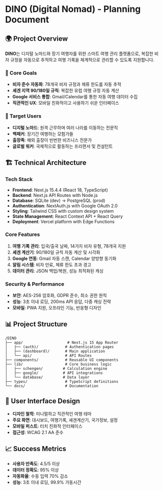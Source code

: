 # DINO (Digital Nomad) - Planning Document

## 🌍 Project Overview

**DINO**는 디지털 노마드와 장기 여행자를 위한 스마트 여행 관리 플랫폼으로, 복잡한 비자 규정을 자동으로 추적하고 여행 기록을 체계적으로 관리할 수 있도록 지원합니다.

### 🎯 Core Goals

- **비자 준수 자동화**: 78개국 비자 규정과 체류 한도를 자동 추적
- **셰겐 지역 90/180일 규칙**: 복잡한 유럽 여행 규정 자동 계산
- **Google 서비스 통합**: Gmail/Calendar를 통한 자동 여행 데이터 수집
- **직관적인 UX**: 모바일 친화적이고 사용하기 쉬운 인터페이스

### 👥 Target Users

- **디지털 노마드**: 원격 근무하며 여러 나라를 이동하는 전문직
- **백패커**: 장기간 여행하는 모험가들
- **출장족**: 해외 출장이 빈번한 비즈니스 전문가
- **글로벌 워커**: 국제적으로 활동하는 프리랜서 및 컨설턴트

## 🏗️ Technical Architecture

### Tech Stack

- **Frontend**: Next.js 15.4.4 (React 18, TypeScript)
- **Backend**: Next.js API Routes with Node.js
- **Database**: SQLite (dev) → PostgreSQL (prod)
- **Authentication**: NextAuth.js with Google OAuth 2.0
- **Styling**: Tailwind CSS with custom design system
- **State Management**: React Context API + React Query
- **Deployment**: Vercel platform with Edge Functions

### Core Features

1. **여행 기록 관리**: 입국/출국 날짜, 14가지 비자 유형, 78개국 지원
2. **셰겐 계산기**: 90/180일 규칙 자동 계산 및 시각화
3. **Google 연동**: Gmail 자동 스캔, Calendar 양방향 동기화
4. **알림 시스템**: 비자 만료, 체류 한도 초과 경고
5. **데이터 관리**: JSON 백업/복원, 성능 최적화된 캐싱

### Security & Performance

- **보안**: AES-256 암호화, GDPR 준수, 최소 권한 원칙
- **성능**: 3초 이내 로딩, 200ms API 응답, 다중 캐싱 전략
- **모바일**: PWA 지원, 오프라인 기능, 반응형 디자인

## 📊 Project Structure

```
/DINO
├── app/                    # Next.js 15 App Router
│   ├── (auth)/            # Authentication pages
│   ├── (dashboard)/       # Main application
│   └── api/               # API Routes
├── components/            # Reusable UI components
├── lib/                   # Core business logic
│   ├── schengen/         # Calculation engine
│   ├── google/           # API integrations
│   └── database/         # Data layer
├── types/                 # TypeScript definitions
└── docs/                  # Documentation
```

## 🎨 User Interface Design

- **디자인 철학**: 미니멀하고 직관적인 여행 테마
- **주요 화면**: 대시보드, 여행기록, 셰겐계산기, 국가정보, 설정
- **모바일 퍼스트**: 터치 친화적 인터페이스
- **접근성**: WCAG 2.1 AA 준수

## 📈 Success Metrics

- **사용자 만족도**: 4.5/5 이상
- **데이터 정확도**: 95% 이상
- **자동화율**: 수동 입력 70% 감소
- **성능**: 3초 이내 로딩, 99.9% 가동시간
